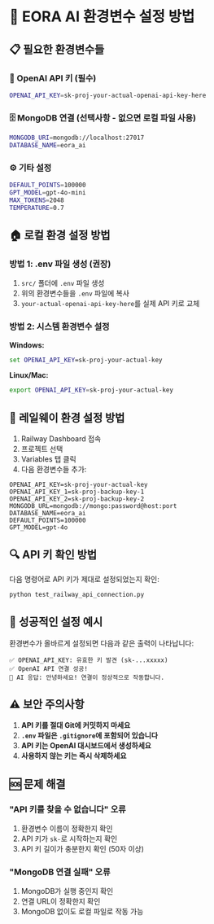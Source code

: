 # 🔧 EORA AI 환경변수 설정 방법

## 📋 필요한 환경변수들

### 🔑 OpenAI API 키 (필수)
```bash
OPENAI_API_KEY=sk-proj-your-actual-openai-api-key-here
```

### 🗄️ MongoDB 연결 (선택사항 - 없으면 로컬 파일 사용)
```bash
MONGODB_URI=mongodb://localhost:27017
DATABASE_NAME=eora_ai
```

### ⚙️ 기타 설정
```bash
DEFAULT_POINTS=100000
GPT_MODEL=gpt-4o-mini
MAX_TOKENS=2048
TEMPERATURE=0.7
```

## 🏠 로컬 환경 설정 방법

### 방법 1: .env 파일 생성 (권장)
1. `src/` 폴더에 `.env` 파일 생성
2. 위의 환경변수들을 `.env` 파일에 복사
3. `your-actual-openai-api-key-here`를 실제 API 키로 교체

### 방법 2: 시스템 환경변수 설정
**Windows:**
```cmd
set OPENAI_API_KEY=sk-proj-your-actual-key
```

**Linux/Mac:**
```bash
export OPENAI_API_KEY=sk-proj-your-actual-key
```

## 🚂 레일웨이 환경 설정 방법

1. Railway Dashboard 접속
2. 프로젝트 선택
3. Variables 탭 클릭
4. 다음 환경변수들 추가:

```
OPENAI_API_KEY=sk-proj-your-actual-key
OPENAI_API_KEY_1=sk-proj-backup-key-1
OPENAI_API_KEY_2=sk-proj-backup-key-2
MONGODB_URL=mongodb://mongo:password@host:port
DATABASE_NAME=eora_ai
DEFAULT_POINTS=100000
GPT_MODEL=gpt-4o
```

## 🔍 API 키 확인 방법

다음 명령어로 API 키가 제대로 설정되었는지 확인:

```bash
python test_railway_api_connection.py
```

## 🎯 성공적인 설정 예시

환경변수가 올바르게 설정되면 다음과 같은 출력이 나타납니다:

```
✅ OPENAI_API_KEY: 유효한 키 발견 (sk-...xxxxx)
✅ OpenAI API 연결 성공!
🤖 AI 응답: 안녕하세요! 연결이 정상적으로 작동합니다.
```

## ⚠️ 보안 주의사항

1. **API 키를 절대 Git에 커밋하지 마세요**
2. **`.env` 파일은 `.gitignore`에 포함되어 있습니다**
3. **API 키는 OpenAI 대시보드에서 생성하세요**
4. **사용하지 않는 키는 즉시 삭제하세요**

## 🆘 문제 해결

### "API 키를 찾을 수 없습니다" 오류
1. 환경변수 이름이 정확한지 확인
2. API 키가 `sk-`로 시작하는지 확인
3. API 키 길이가 충분한지 확인 (50자 이상)

### "MongoDB 연결 실패" 오류
1. MongoDB가 실행 중인지 확인
2. 연결 URL이 정확한지 확인
3. MongoDB 없이도 로컬 파일로 작동 가능